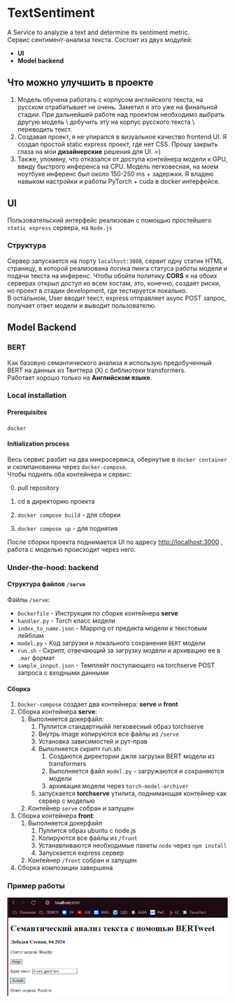 # TextSentiment

A Service to analyzie a text and determine its sentiment metric.  
Сервис сентимент-анализа текста. Состоит из двух модулей:  

- **UI**
- **Model backend**

## Что можно улучшить в проекте

1. Модель обучена работать с корпусом английского текста, на русском отрабатывает не очень. Заметил я это уже на финальной стадии. При дальнейшей работе над проектом необходимо выбрать другую модель \ добучить эту на корпус русского текста \ переводить текст.  
2. Создавая проект, я не упирался в визуальное качество frontend UI. Я создал простой static express проект, где нет CSS. Прошу закрыть глаза на мои **дизайнерские** решения для UI. =)  
3. Также, упомяну, что отказался от доступа контейнера модели к GPU, ввиду быстрого инференса на CPU. Модель легковесная, на моем ноутбуке инференс был около 150-250 ms + задержки. Я владею навыком настройки и работы PyTorch + cuda в docker интерфейсе.

## UI

Пользовательский интерфейс реализован с помощью простейшего `static express` сервера, на `Node.js`

### Структура

Сервер запускается на порту `localhost:3000`, сервит одну статик HTML страницу, в которой реализована логика пинга статуса работы модели и подачи текста на инференс. Чтобы обойти политику **CORS** я на обоих серверах открыл доступ ко всем хостам, это, конечно, создает риски, но проект в стадии development, где тестируется локально.  
В остальном, User вводит текст, express отправляет async POST запрос, получает ответ модели и выводит пользователю.  

## Model Backend

### BERT

Как базовую семантического анализа я использую предобученный BERT на данных из Твиттера (X) с библиотеки transformers.  
Работает хорошо только на **Английском языке**.  

### Local installation

#### Prerequisites

`docker`  

#### Initialization process

Весь сервис разбит на два микросервиса, обернутые в `docker container` и скомпанованны через `docker-compose`.  
Чтобы поднять оба контейнера и сервис:

0. pull repository

1. cd в директорию проекта
2. `docker compose build` - для сборки
3. `docker compose up` - для поднятия

После сборки проекта поднимается UI по адресу [http://localhost:3000](http://localhost:3000) , работа с моделью происходит через него.

### Under-the-hood: backend

#### Структура файлов `/serve`

Файлы `/serve`:  

- `Dockerfile`          - Инструкция по сборке контейнера **serve**
- `handler.py`          - Torch класс модели
- `index_to_name.json`  - Mapping от предикта модели к текстовым лейблам
- `model.py`            - Код загрузки и локального сохранения `BERT` модели
- `run.sh`              - Скрипт, отвечающий за загрузку модели и архивацию ее в `.mar` формат
- `sample_innput.json`  - Темплейт поступающего на torchserve POST запроса с входными данными

#### Сборка

1. `Docker-compose` создает два контейнера: **serve** и **front**
2. Сборка контейнера **serve**:
    1. Выполняется докерфайл:
        1. Пуллится стандартныйй легковесный образ torchserve
        2. Внутрь image копируются все файлы из `/serve`
        3. Установка зависимостей и рут-прав
        4. Выполняется скрипт run.sh:
            1. Создаются директории джля загрузки BERT модели из transformers
            2. Выполняется файл `model.py` - загружаются и сохраняются модели
            3. архивация модели через `torch-model-archiver`
        5. запускается **torchserve** утилита, поднимающая контейнер как сервер с моделью
    2. Контейнер `serve` собран и запущен
3. Сборка контейнера **front**:
    1. Выполняется докерфайл
        1. Пуллится образ ubuntu с node.js
        2. Копируются все файлы из `/front`
        3. Устанавливаются необходимые пакеты `node` через `npm install`
        4. Запускается express сервер
    2. Контейнер `/front` собран и запущен
4. Сборка композиции завершена

### Пример работы

![alt text](image.png)
